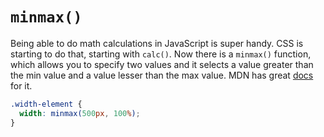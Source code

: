 # `minmax()`

Being able to do math calculations in JavaScript is super handy. CSS is starting to do that, starting with `calc()`. Now there is a `minmax()` function, which allows you to specify two values and it selects a value greater than the min value and a value lesser than the max value. MDN has great [docs](https://developer.mozilla.org/en-US/docs/Web/CSS/minmax) for it.

```CSS
.width-element {
  width: minmax(500px, 100%);
}
```
